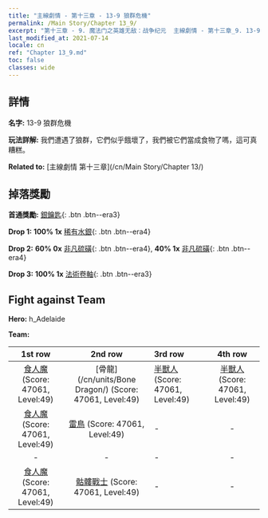 ```yaml
---
title: "主線劇情 - 第十三章 - 13-9 狼群危機"
permalink: /Main Story/Chapter 13_9/
excerpt: "第十三章 - 9. 魔法门之英雄无敌：战争纪元  主線劇情 - 第十三章_9. 13-9 狼群危機"
last_modified_at: 2021-07-14
locale: cn
ref: "Chapter 13_9.md"
toc: false
classes: wide
---
```


## 詳情

 **名字:** 13-9 狼群危機

 **玩法詳解:** 我們遭遇了狼群，它們似乎餓壞了，我們被它們當成食物了嗎，這可真糟糕。

 **Related to:** [主線劇情 第十三章](/cn/Main Story/Chapter 13/)

## 掉落獎勵

 **首通獎勵:** [銀鑰匙](/cn/Items/con_693/){: .btn .btn--era3}

 **Drop 1:** **100% 1x** [稀有水銀](/cn/Items/mat_42/){: .btn .btn--era4}

 **Drop 2:** **60% 0x** [非凡硫磺](/cn/Items/mat_36/){: .btn .btn--era4}, **40% 1x** [非凡硫磺](/cn/Items/mat_36/){: .btn .btn--era4}

 **Drop 3:** **100% 1x** [法術卷軸](/cn/Items/con_694/){: .btn .btn--era3}


## Fight against Team
 **Hero:** h_Adelaide

 **Team:**


  | 1st row | 2nd row | 3rd row | 4th row |
  |:----:|:----:|:----|:----:|
  | [食人魔](/cn/units/Ogre/) (Score: 47061, Level:49)  | [骨龍](/cn/units/Bone Dragon/) (Score: 47061, Level:49)  | [半獸人](/cn/units/Orc/) (Score: 47061, Level:49)  | [半獸人](/cn/units/Orc/) (Score: 47061, Level:49)  |
  | [食人魔](/cn/units/Ogre/) (Score: 47061, Level:49)  | [雷鳥](/cn/units/Roc/) (Score: 47061, Level:49)  | - | - |
  | - | - | - | - |
  | [食人魔](/cn/units/Ogre/) (Score: 47061, Level:49)  | [骷髏戰士](/cn/units/Skeleton/) (Score: 47061, Level:49)  | - | - |


